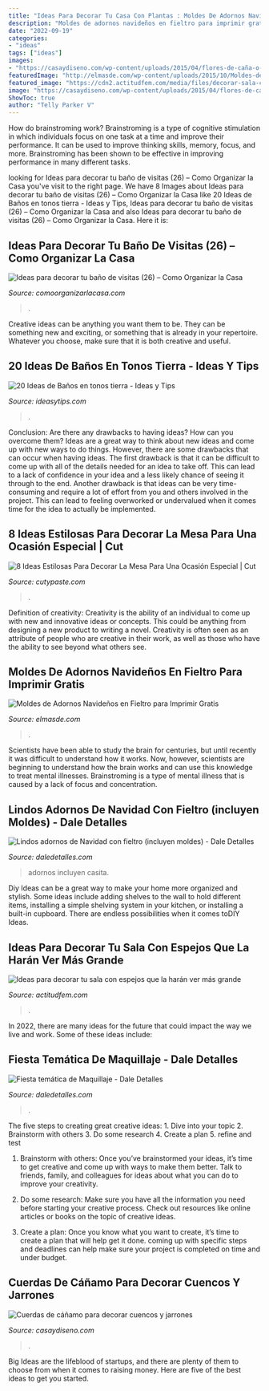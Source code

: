 ```yaml
---
title: "Ideas Para Decorar Tu Casa Con Plantas : Moldes De Adornos Navideños En Fieltro Para Imprimir Gratis"
description: "Moldes de adornos navideños en fieltro para imprimir gratis"
date: "2022-09-19"
categories:
- "ideas"
tags: ["ideas"]
images:
- "https://casaydiseno.com/wp-content/uploads/2015/04/flores-de-caña-o-cuerdfa.jpg"
featuredImage: "http://elmasde.com/wp-content/uploads/2015/10/Moldes-de-Adornos-Navideños-en-Fieltro-para-Imprimir-Gratis4.jpg"
featured_image: "https://cdn2.actitudfem.com/media/files/decorar-sala-con-espejos-para-hacerla-ver-mas-amplia-18.jpg"
image: "https://casaydiseno.com/wp-content/uploads/2015/04/flores-de-caña-o-cuerdfa.jpg"
ShowToc: true
author: "Telly Parker V"
---
```



How do brainstroming work?
Brainstroming is a type of cognitive stimulation in which individuals focus on one task at a time and improve their performance. It can be used to improve thinking skills, memory, focus, and more. Brainstroming has been shown to be effective in improving performance in many different tasks.

	

		
looking for Ideas para decorar tu baño de visitas (26) – Como Organizar la Casa you've visit to the right page. We have 8 Images about Ideas para decorar tu baño de visitas (26) – Como Organizar la Casa like 20 Ideas de Baños en tonos tierra - Ideas y Tips, Ideas para decorar tu baño de visitas (26) – Como Organizar la Casa and also Ideas para decorar tu baño de visitas (26) – Como Organizar la Casa. Here it is:
		
    
## Ideas Para Decorar Tu Baño De Visitas (26) – Como Organizar La Casa

<img loading=lazy src="https://comoorganizarlacasa.com/wp-content/uploads/2016/12/Ideas-para-decorar-tu-baño-de-visitas-26-225x300.jpg" onerror="this.onerror=null;this.src='https://tse4.mm.bing.net/th?id=OIP.rx_XZBBIYy-7XD1ZTabLFAAAAA&amp;pid=15.1';" alt="Ideas para decorar tu baño de visitas (26) – Como Organizar la Casa">

_Source: comoorganizarlacasa.com_

>. 

	

Creative ideas can be anything you want them to be. They can be something new and exciting, or something that is already in your repertoire. Whatever you choose, make sure that it is both creative and useful.

    
## 20 Ideas De Baños En Tonos Tierra - Ideas Y Tips

<img loading=lazy src="https://ideasytips.com/wp-content/uploads/2020/10/banos-color-tierra10-864x1536.jpg" onerror="this.onerror=null;this.src='https://tse3.mm.bing.net/th?id=OIP.ApX35R3WUKXFxXdtrhJtoQHaNK&amp;pid=15.1';" alt="20 Ideas de Baños en tonos tierra - Ideas y Tips">

_Source: ideasytips.com_

>. 

	

Conclusion: Are there any drawbacks to having ideas? How can you overcome them?
Ideas are a great way to think about new ideas and come up with new ways to do things. However, there are some drawbacks that can occur when having ideas. The first drawback is that it can be difficult to come up with all of the details needed for an idea to take off. This can lead to a lack of confidence in your idea and a less likely chance of seeing it through to the end. Another drawback is that ideas can be very time-consuming and require a lot of effort from you and others involved in the project. This can lead to feeling overworked or undervalued when it comes time for the idea to actually be implemented.

    
## 8 Ideas Estilosas Para Decorar La Mesa Para Una Ocasión Especial | Cut

<img loading=lazy src="http://www.cutypaste.com/wp-content/uploads/2016/11/aHR0cHMlM0ElMkYlMkZzMy5hbWF6b25hd3MuY29tJTJGYmxvZ2xvdmluLXVzZXItaW1hZ2VzLXByb2QlMkZuYXRpdmUtcG9zdC1pbWctMS00MzM1LTU4MjkxYmM5YzFiMWY.jpg" onerror="this.onerror=null;this.src='https://tse1.mm.bing.net/th?id=OIP.gHeSpxmb6EJrShmcT-pTbwHaKG&amp;pid=15.1';" alt="8 Ideas Estilosas Para Decorar La Mesa Para Una Ocasión Especial | Cut">

_Source: cutypaste.com_

>. 

	

Definition of creativity:
Creativity is the ability of an individual to come up with new and innovative ideas or concepts. This could be anything from designing a new product to writing a novel. Creativity is often seen as an attribute of people who are creative in their work, as well as those who have the ability to see beyond what others see.

    
## Moldes De Adornos Navideños En Fieltro Para Imprimir Gratis

<img loading=lazy src="http://elmasde.com/wp-content/uploads/2015/10/Moldes-de-Adornos-Navideños-en-Fieltro-para-Imprimir-Gratis4.jpg" onerror="this.onerror=null;this.src='https://tse4.mm.bing.net/th?id=OIP.EnIj1NLWsvIwwvgNGXpplQHaKf&amp;pid=15.1';" alt="Moldes de Adornos Navideños en Fieltro para Imprimir Gratis">

_Source: elmasde.com_

>. 

	

Scientists have been able to study the brain for centuries, but until recently it was difficult to understand how it works. Now, however, scientists are beginning to understand how the brain works and can use this knowledge to treat mental illnesses. Brainstroming is a type of mental illness that is caused by a lack of focus and concentration.

    
## Lindos Adornos De Navidad Con Fieltro (incluyen Moldes) - Dale Detalles

<img loading=lazy src="https://i2.wp.com/www.daledetalles.com/wp-content/uploads/2017/10/casita-de-fieltro.jpg?resize=400%2C533" onerror="this.onerror=null;this.src='https://tse4.mm.bing.net/th?id=OIP.1j_l5_3AttkTtKY8Yg_-IQAAAA&amp;pid=15.1';" alt="Lindos adornos de Navidad con fieltro (incluyen moldes) - Dale Detalles">

_Source: daledetalles.com_

>adornos incluyen casita. 

	

Diy Ideas can be a great way to make your home more organized and stylish. Some ideas include adding shelves to the wall to hold different items, installing a simple shelving system in your kitchen, or installing a built-in cupboard. There are endless possibilities when it comes toDIY Ideas.

    
## Ideas Para Decorar Tu Sala Con Espejos Que La Harán Ver Más Grande

<img loading=lazy src="https://cdn2.actitudfem.com/media/files/decorar-sala-con-espejos-para-hacerla-ver-mas-amplia-18.jpg" onerror="this.onerror=null;this.src='https://tse4.mm.bing.net/th?id=OIP.efj5OrX0PfceqMjhX_sFVwHaEK&amp;pid=15.1';" alt="Ideas para decorar tu sala con espejos que la harán ver más grande">

_Source: actitudfem.com_

>. 

	

In 2022, there are many ideas for the future that could impact the way we live and work. Some of these ideas include:

    
## Fiesta Temática De Maquillaje - Dale Detalles

<img loading=lazy src="https://i0.wp.com/www.daledetalles.com/wp-content/uploads/2016/06/fiesta-de-maquillaje12.jpg" onerror="this.onerror=null;this.src='https://tse1.mm.bing.net/th?id=OIP.kN129tOd4AJZ3uqpwLbrTAHaJ4&amp;pid=15.1';" alt="Fiesta temática de Maquillaje - Dale Detalles">

_Source: daledetalles.com_

>. 

	

The five steps to creating great creative ideas: 1. Dive into your topic 2. Brainstorm with others 3. Do some research 4. Create a plan 5. refine and test
1. Brainstorm with others: Once you’ve brainstormed your ideas, it’s time to get creative and come up with ways to make them better. Talk to friends, family, and colleagues for ideas about what you can do to improve your creativity.
2. Do some research: Make sure you have all the information you need before starting your creative process. Check out resources like online articles or books on the topic of creative ideas.

3. Create a plan: Once you know what you want to create, it’s time to create a plan that will help get it done. coming up with specific steps and deadlines can help make sure your project is completed on time and under budget.


    
## Cuerdas De Cáñamo Para Decorar Cuencos Y Jarrones

<img loading=lazy src="https://casaydiseno.com/wp-content/uploads/2015/04/flores-de-caña-o-cuerdfa.jpg" onerror="this.onerror=null;this.src='https://tse4.mm.bing.net/th?id=OIP.1i_wx9QW6msNtlNquJugmAHaJ3&amp;pid=15.1';" alt="Cuerdas de cáñamo para decorar cuencos y jarrones">

_Source: casaydiseno.com_

>. 

	

Big Ideas are the lifeblood of startups, and there are plenty of them to choose from when it comes to raising money. Here are five of the best ideas to get you started.

